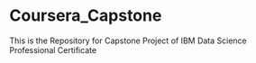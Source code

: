 # Coursera_Capstone
This is the Repository for Capstone Project of IBM Data Science Professional Certificate
